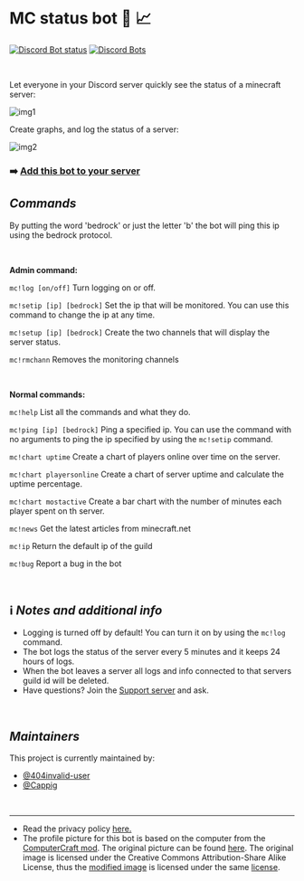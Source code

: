 # MC status bot :robot: :chart_with_upwards_trend:

[![Discord Bot status](https://top.gg/api/widget/status/816747912888975362.svg)](https://top.gg/bot/816747912888975362)
[![Discord Bots](https://top.gg/api/widget/servers/816747912888975362.svg) ](https://top.gg/bot/816747912888975362)

<br>

Let everyone in your Discord server quickly see the status of a minecraft server:

![img1](https://i.ibb.co/kQ05Pjx/example1.png)

Create graphs, and log the status of a server:

![img2](https://i.ibb.co/grR1NY9/chartex.png)

### :arrow_right: **[Add this bot to your server](https://discord.com/oauth2/authorize?client_id=816747912888975362&scope=bot&permissions=268749904)**

## *Commands*
By putting the word 'bedrock' or just the letter 'b' the bot will ping this ip using the bedrock protocol.

<br>

**Admin command:**

`mc!log [on/off]` Turn logging on or off. 

`mc!setip [ip] [bedrock]` Set the ip that will be monitored. You can use this command to change the ip at any time.

`mc!setup [ip] [bedrock]` Create the two channels that will display the server status.

`mc!rmchann` Removes the monitoring channels

<br>

**Normal commands:**

`mc!help` List all the commands and what they do.

`mc!ping [ip] [bedrock]` Ping a specified ip. You can use the command with no arguments to ping the ip specified by using the `mc!setip` command.

`mc!chart uptime` Create a chart of players online over time on the server.

`mc!chart playersonline` Create a chart of server uptime and calculate the uptime percentage.

`mc!chart mostactive` Create a bar chart with the number of minutes each player spent on th server.

`mc!news` Get the latest articles from minecraft.net

`mc!ip` Return the default ip of the guild

`mc!bug` Report a bug in the bot

<br>

## :information_source: *Notes and additional info*
* Logging is turned off by default! You can turn it on by using the `mc!log` command.
* The bot logs the status of the server every 5 minutes and it keeps 24 hours of logs. 
* When the bot leaves a server all logs and info connected to that servers guild id will be deleted.
* Have questions? Join the [Support server](https://discord.gg/YzX5KdF4kq) and ask.

<br>

## *Maintainers*
This project is currently maintained by:
* [@404invalid-user](https://github.com/404invalid-user)
* [@Cappig](https://github.com/cappig)

<br>
<hr>

* Read the privacy policy [here.](https://github.com/cappig/MC-status-bot/blob/main/miscellaneous/Privacy_policy.md)
* The profile picture for this bot is based on the computer from the [ComputerCraft mod](https://www.computercraft.info/). The original picture can be found [here](https://feed-the-beast.fandom.com/wiki/ComputerCraft?file=Iso_Computer.png). The original image is licensed under the Creative Commons Attribution-Share Alike License, thus the [modified image](https://github.com/cappig/MC-status-bot/blob/main/miscellaneous/icon.png) is licensed under the same [license](https://creativecommons.org/licenses/by-sa/3.0/).